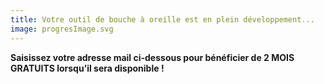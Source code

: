 ```yaml
---
title: Votre outil de bouche à oreille est en plein développement...
image: progresImage.svg
---
```


**Saisissez votre adresse mail ci-dessous pour bénéficier de 2 MOIS GRATUITS lorsqu’il sera disponible !**